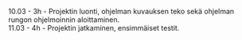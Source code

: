 <span>10.03 - 3h - Projektin luonti, ohjelman kuvauksen teko sekä ohjelman rungon ohjelmoinnin aloittaminen.</span><br>
<span>11.03 - 4h - Projektin jatkaminen, ensimmäiset testit.</span>
